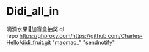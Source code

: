 # Didi_all_in
滴滴水果🍉加盲盒抽奖
ql repo https://ghproxy.com/https://github.com/Charles-Hello/didi_fruit.git "maomao_" "sendnotify"

